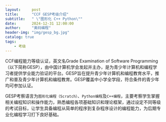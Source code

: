 ```yaml
---
layout:     post
title:      "CCF GESP考级介绍"
subtitle:   " \"图形化 C++ Python\""
date:       2024-12-31 12:00:00
author:     "奥码编程"
header-img: "img/gesp_bg.jpg"
catalog: true
tags:
    - 考级
---
```


CCF编程能力等级认证，英文名Grade Examination of Software Programming（以下简称GESP），由中国计算机学会发起并主办，是为青少年计算机和编程学习者提供学业能力验证的平台。GESP旨在提升青少年计算机和编程教育水平，推广和普及青少年计算机和编程教育。GESP覆盖中小学全学段，符合条件的青少年均可参加认证。

GESP考察语言为`图形化编程（Scratch）`、`Python编程`及`C++编程`，主要考察学生掌握相关编程知识和操作能力，熟悉编程各项基础知识和理论框架，通过设定不同等级的考试目标，让学生具备编程从简单的程序到复杂程序设计的编程能力，为后期专业化编程学习打下良好基础。
